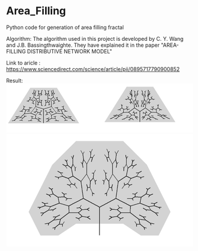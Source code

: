 # Area_Filling
Python code for generation of area filling fractal

Algorithm: 
The algorithm used in this project is developed by C. Y. Wang and J.B. Bassingthwaighte. They have explained it in the paper "AREA-FILLING DISTRIBUTIVE NETWORK MODEL"

Link to aricle : https://www.sciencedirect.com/science/article/pii/0895717790900852

Result:
![alt text](https://github.com/irushikesh/Area_Filling/blob/master/Area_fiiling_image_1.jpg)
![alt text](https://github.com/irushikesh/Area_Filling/blob/master/area_filling_2.png)
